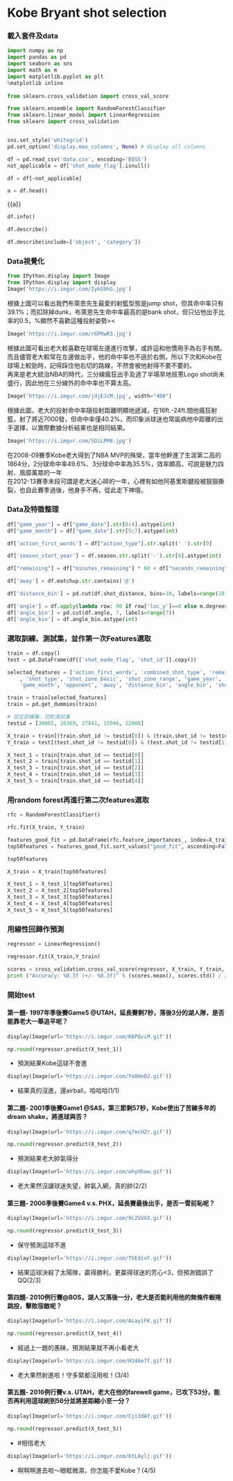 # Kobe Bryant shot selection

### 載入套件及data

```python
import numpy as np 
import pandas as pd 
import seaborn as sns
import math as m
import matplotlib.pyplot as plt
%matplotlib inline
 
from sklearn.cross_validation import cross_val_score

from sklearn.ensemble import RandomForestClassifier
from sklearn.linear_model import LinearRegression
from sklearn import cross_validation


sns.set_style('whitegrid')
pd.set_option('display.max_columns', None) # display all columns
```

```python
df = pd.read_csv('data.csv', encoding='BIG5')
not_applicable = df['shot_made_flag'].isnull()

df = df[~not_applicable]
```

```python
a = df.head()
```

{{a}}

```python
df.info()
```

```python
df.describe()
```

```python
df.describe(include=['object', 'category'])
```

### Data視覺化

```python
from IPython.display import Image
from IPython.display import display
Image('https://i.imgur.com/IykGbhG.jpg')
```

根據上圖可以看出我們布萊恩先生最愛的射籃型態是jump shot，但其命中率只有39.1%；而扣除掉dunk，布萊恩先生命中率最高的是bank
shot，但只佔他出手比率的0.5，%顯然不喜歡這種投射姿勢><

```python
Image('https://i.imgur.com/r6PRwR3.jpg')
```

根據此圖可看出老大較喜歡在球場左邊進行攻擊，或許這和他慣用手為右手有關。而且儘管老大較常在左邊做出手，他的命中率也不遜於右側，所以下次和Kobe在球場上較勁時，記得踩住他右切的路線，不然會被他射得不要不要的。<br/>
再來是老大統治NBA的時代，三分線瘋狂出手及過了半場旱地拔蔥Logo shot尚未盛行，因此他在三分線外的命中率也不算太高。

```python
Image('https://i.imgur.com/jdjEJcM.jpg', width="400")
```

根據此圖，老大的投射命中率隨投射距離明顯地遞減，在16ft.-24ft.間他瘋狂射籃，射了將近7000發，但命中率僅40.2%，而印象派球迷也常詬病他中距離的出手選擇，以實際數據分析結果也是相同結果。

```python
Image('https://i.imgur.com/SDiLPM8.jpg')
```

在2008-09賽季Kobe老大得到了NBA
MVP的殊榮，當年他幹進了生涯第二高的1864分，2分球命中率49.6%、3分球命中率為35.5%，效率頗高，可說是魅力四射、風靡萬眾的一年<br/>
在2012-13賽季末段可謂是老大迷心碎的一年，心裡有如他阿基里斯腱般被狠狠撕裂，也自此賽季過後，他身手不再，從此走下神壇。

### Data及特徵整理

```python
df["game_year"] = df["game_date"].str[0:4].astype(int)
df["game_month"] = df["game_date"].str[5:7].astype(int)
```

```python
df['action_first_words'] = df["action_type"].str.split(' ').str[0]
```

```python
df['season_start_year'] = df.season.str.split('-').str[0].astype(int)
```

```python
df["remaining"] = df["minutes_remaining"] * 60 + df["seconds_remaining"]
```

```python
df['away'] = df.matchup.str.contains('@')
```

```python
df['distance_bin'] = pd.cut(df.shot_distance, bins=10, labels=range(10))
```

```python
df['angle'] = df.apply(lambda row: 90 if row['loc_y']==0 else m.degrees(m.atan(row['loc_x']/abs(row['loc_y']))),axis=1)
df['angle_bin'] = pd.cut(df.angle, 7, labels=range(7))
df['angle_bin'] = df.angle_bin.astype(int)
```

### 選取訓練、測試集，並作第一次Features選取

```python
train = df.copy()
test = pd.DataFrame(df[['shot_made_flag', 'shot_id']].copy())
```

```python
selected_features = ['action_first_words', 'combined_shot_type', 'remaining', 'period', 'season_start_year'
    , 'shot_type', 'shot_zone_basic', 'shot_zone_range', 'game_year',
    'game_month', 'opponent', 'away', 'distance_bin', 'angle_bin', 'shot_id']
```

```python
train = train[selected_features]
train = pd.get_dummies(train)
```

```python
# 設定訓練集、切割測試集
testid = [30085, 26369, 27841, 15946, 22900]

X_train = train[(train.shot_id != testid[0]) & (train.shot_id != testid[1]) & (train.shot_id != testid[2]) & (train.shot_id != testid[3]) & (train.shot_id != testid[4])]
Y_train = test[(test.shot_id != testid[0]) & (test.shot_id != testid[1]) & (test.shot_id != testid[2]) & (test.shot_id != testid[3]) & (test.shot_id != testid[4])].drop('shot_id', axis = 1)

X_test_1 = train[train.shot_id == testid[0]]
X_test_2 = train[train.shot_id == testid[1]]
X_test_3 = train[train.shot_id == testid[2]]
X_test_4 = train[train.shot_id == testid[3]]
X_test_5 = train[train.shot_id == testid[4]]
```

### 用random forest再進行第二次features選取

```python
rfc = RandomForestClassifier()
```

```python
rfc.fit(X_train, Y_train)
```

```python
features_good_fit = pd.DataFrame(rfc.feature_importances_, index=X_train.columns, columns=["good_fit"])
top50features = features_good_fit.sort_values("good_fit", ascending=False).head(50).index
```

```python
top50features
```

```python
X_train = X_train[top50features]

X_test_1 = X_test_1[top50features]
X_test_2 = X_test_2[top50features]
X_test_3 = X_test_3[top50features]
X_test_4 = X_test_4[top50features]
X_test_5 = X_test_5[top50features]
```

### 用線性回歸作預測

```python
regressor = LinearRegression()

regressor.fit(X_train,Y_train)
```

```python
scores = cross_validation.cross_val_score(regressor, X_train, Y_train, cv=10)
print ("Accuracy: %0.3f (+/- %0.3f)" % (scores.mean(), scores.std() / 2))    
```

### 開始test

#### 第一題- 1997年季後賽Game5 @UTAH，延長賽剩7秒，落後3分的湖人隊，是否能靠老大一舉追平呢？

```python
display(Image(url='https://i.imgur.com/K6PQviM.gif'))
```

```python
np.round(regressor.predict(X_test_1))
```

* 預測結果Kobe這球不會進

```python
display(Image(url='https://i.imgur.com/YoOHeO2.gif'))
```

* 結果真的沒進，還airball，哈哈哈(1/1)

#### 第二題- 2001季後賽Game1 @SAS，第三節剩57秒，Kobe使出了苦練多年的dream shake，將進球與否？

```python
display(Image(url='https://i.imgur.com/q7mcHZr.gif'))
```

```python
np.round(regressor.predict(X_test_2))
```

* 預測結果老大帥氣得分

```python
display(Image(url='https://i.imgur.com/whyUbuw.gif'))
```

* 老大果然沒讓球迷失望，帥氣入網，真的帥(2/2)

#### 第三題- 2006季後賽Game4 v.s. PHX，延長賽最後出手，是否一雪前恥呢？

```python
display(Image(url='https://i.imgur.com/9c2SVXX.gif'))
```

```python
np.round(regressor.predict(X_test_3))
```

* 保守預測這球不進

```python
display(Image(url='https://i.imgur.com/TVEdivF.gif'))
```

* 結果這球決殺了太陽隊，贏得勝利，更贏得球迷的芳心<3，但預測錯誤了QQ(2/3)

#### 第四題- 2010例行賽@BOS，湖人又落後一分，老大是否能利用他的無條件蝦捲跳投，擊敗宿敵呢？

```python
display(Image(url='https://i.imgur.com/AiayiFK.gif'))
```

```python
np.round(regressor.predict(X_test_4))
```

* 經過上一題的愚昧，預測結果就不再小看老大

```python
display(Image(url='https://i.imgur.com/H346e7f.gif'))
```

* 老大果然射進啦！守多緊都沒用啦！(3/4)

#### 第五題- 2016例行賽v.s. UTAH，老大在他的farewell game，已攻下53分，能否再利用這球刷到56分並將差距縮小至一分？

```python
display(Image(url='https://i.imgur.com/Cji3dAY.gif'))
```

```python
np.round(regressor.predict(X_test_5))
```

* #相信老大

```python
display(Image(url='https://i.imgur.com/6tLAylj.gif'))
```

* 啊啊啊進去啦～眼眶微濕，你怎能不愛Kobe？(4/5)
